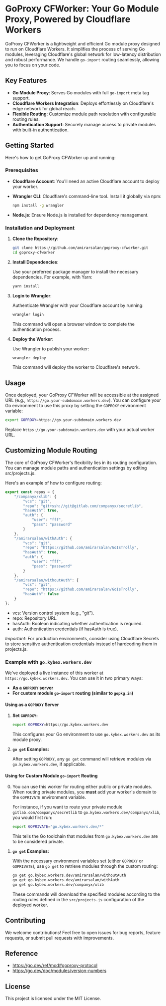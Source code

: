 # GoProxy CFWorker: Your Go Module Proxy, Powered by Cloudflare Workers

GoProxy CFWorker is a lightweight and efficient Go module proxy designed to run on Cloudflare Workers. It simplifies the process of serving Go modules, leveraging Cloudflare's global network for low-latency distribution and robust performance. We handle `go-import` routing seamlessly, allowing you to focus on your code.

## Key Features

* **Go Module Proxy**: Serves Go modules with full `go-import` meta tag support.
* **Cloudflare Workers Integration**: Deploys effortlessly on Cloudflare's edge network for global reach.
* **Flexible Routing**: Customize module path resolution with configurable routing rules.
* **Authentication Support**: Securely manage access to private modules with built-in authentication.

## Getting Started

Here's how to get GoProxy CFWorker up and running:

### Prerequisites

* **Cloudflare Account**: You'll need an active Cloudflare account to deploy your worker.
* **Wrangler CLI**: Cloudflare's command-line tool. Install it globally via npm:

    ```bash
    npm install -g wrangler
    ```

* **Node.js**: Ensure Node.js is installed for dependency management.

### Installation and Deployment


1. **Clone the Repository**:

   ```bash
   git clone https://github.com/amirarsalan/goproxy-cfworker.git
   cd goproxy-cfworker
   ```

2. **Install Dependencies**:

   Use your preferred package manager to install the necessary dependencies. For example, with Yarn:

   ```bash
   yarn install
   ```

3. **Login to Wrangler**:

   Authenticate Wrangler with your Cloudflare account by running:

   ```bash
   wrangler login
   ```

   This command will open a browser window to complete the authentication process.

4. **Deploy the Worker**:

   Use Wrangler to publish your worker:

   ```bash
   wrangler deploy
   ```

   This command will deploy the worker to Cloudflare's network.

## Usage

Once deployed, your GoProxy CFWorker will be accessible at the assigned URL (e.g., `https://go.your-subdomain.workers.dev`). You can configure your Go environment to use this proxy by setting the `GOPROXY` environment variable:

```bash
export GOPROXY=https://go.your-subdomain.workers.dev
```

Replace `https://go.your-subdomain.workers.dev` with your actual worker URL.

## Customizing Module Routing


The core of GoProxy CFWorker's flexibility lies in its routing configuration. You can manage module paths and authentication settings by editing src/projects.js.

Here's an example of how to configure routing:

```javascript
export const repos = {
    "/companyx/xlib": {
        "vcs": "git",
        "repo": "git+ssh://git@gitlab.com/companyx/secretlib",
        "hasAuth": true,
        "auth": {
            "user": "fff",
            "pass": "password"
        }
    },
    "/amirarsalan/withAuth": {
        "vcs": "git",
        "repo": "https://github.com/amirarsalan/GoIsTrolly",
        "hasAuth": true,
        "auth": {
            "user": "fff",
            "pass": "password"
        }
    },
    "/amirarsalan/withoutAuth": {
        "vcs": "git",
        "repo": "https://github.com/amirarsalan/GoIsTrolly",
        "hasAuth": false
    }
};
```

* vcs: Version control system (e.g., "git").
* repo: Repository URL.
* hasAuth: Boolean indicating whether authentication is required.
* auth: Authentication credentials (if hasAuth is true).

*Important*: For production environments, consider using Cloudflare Secrets to store sensitive authentication credentials instead of hardcoding them in projects.js.

### Example with `go.kybex.workers.dev`

We've deployed a live instance of this worker at `https://go.kybex.workers.dev`. You can use it in two primary ways:

*   **As a `GOPROXY` server**
*   **For custom module `go-import` routing (similar to `gopkg.in`)**

#### Using as a `GOPROXY` Server

1.  **Set `GOPROXY`:**

    ```bash
    export GOPROXY=https://go.kybex.workers.dev
    ```

    This configures your Go environment to use `go.kybex.workers.dev` as its module proxy.

2.  **`go get` Examples:**

    After setting `GOPROXY`, any `go get` command will retrieve modules via `go.kybex.workers.dev`, if applicable.

#### Using for Custom Module `go-import` Routing

0.  You can use this worker for routing either public or private modules. When routing private modules, you **must** add your worker's domain to the `GOPRIVATE` environment variable.

    For instance, if you want to route your private module `gitlab.com/companyx/secretlib` to `go.kybex.workers.dev/companyx/xlib`, you would first run:

    ```bash
    export GOPRIVATE="go.kybex.workers.dev/*"
    ```

    This tells the Go toolchain that modules from `go.kybex.workers.dev` are to be considered private.

1.  **`go get` Examples:**

    With the necessary environment variables set (either `GOPROXY` or `GOPRIVATE`), use `go get` to retrieve modules through the custom routing:

    ```bash
    go get go.kybex.workers.dev/amirarsalan/withoutAuth
    go get go.kybex.workers.dev/amirarsalan/withAuth
    go get go.kybex.workers.dev/companyx/xlib
    ```

    These commands will download the specified modules according to the routing rules defined in the `src/projects.js` configuration of the deployed worker.

## Contributing

We welcome contributions! Feel free to open issues for bug reports, feature requests, or submit pull requests with improvements.

## Reference
* https://go.dev/ref/mod#goproxy-protocol
* https://go.dev/doc/modules/version-numbers

## License

This project is licensed under the MIT License.

